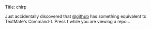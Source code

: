 Title: chirp

Just accidentally discovered that <a href="http://twitter.com/github">@github</a> has something equivalent to TextMate's Command-t. Press t while you are viewing a repo...
